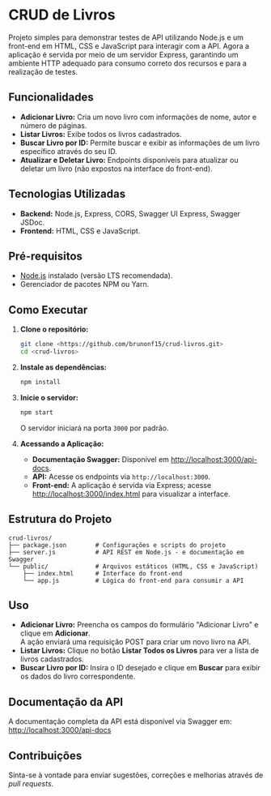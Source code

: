 # CRUD de Livros

Projeto simples para demonstrar testes de API utilizando Node.js e um front-end em HTML, CSS e JavaScript para interagir com a API. Agora a aplicação é servida por meio de um servidor Express, garantindo um ambiente HTTP adequado para consumo correto dos recursos e para a realização de testes.

## Funcionalidades

- **Adicionar Livro:** Cria um novo livro com informações de nome, autor e número de páginas.
- **Listar Livros:** Exibe todos os livros cadastrados.
- **Buscar Livro por ID:** Permite buscar e exibir as informações de um livro específico através do seu ID.
- **Atualizar e Deletar Livro:** Endpoints disponíveis para atualizar ou deletar um livro (não expostos na interface do front-end).

## Tecnologias Utilizadas

- **Backend:** Node.js, Express, CORS, Swagger UI Express, Swagger JSDoc.
- **Frontend:** HTML, CSS e JavaScript.

## Pré-requisitos

- [Node.js](https://nodejs.org/) instalado (versão LTS recomendada).
- Gerenciador de pacotes NPM ou Yarn.

## Como Executar

1. **Clone o repositório:**

   ```bash
   git clone <https://github.com/brunonf15/crud-livros.git>
   cd <crud-livros>
   ```

2. **Instale as dependências:**

   ```bash
   npm install
   ```

3. **Inicie o servidor:**

   ```bash
   npm start
   ```

   O servidor iniciará na porta `3000` por padrão.

4. **Acessando a Aplicação:**


   - **Documentação Swagger:** Disponível em [http://localhost:3000/api-docs](http://localhost:3000/api-docs).
   - **API:** Acesse os endpoints via `http://localhost:3000`.
   - **Front-end:** A aplicação é servida via Express; acesse [http://localhost:3000/index.html](http://localhost:3000/index.html) para visualizar a interface.

## Estrutura do Projeto

```
crud-livros/
├── package.json        # Configurações e scripts do projeto
├── server.js           # API REST em Node.js - e documentação em Swagger
└── public/             # Arquivos estáticos (HTML, CSS e JavaScript)
    ├── index.html      # Interface do front-end
    └── app.js          # Lógica do front-end para consumir a API
```

## Uso

- **Adicionar Livro:** Preencha os campos do formulário "Adicionar Livro" e clique em **Adicionar**.  
  A ação enviará uma requisição POST para criar um novo livro na API.
- **Listar Livros:** Clique no botão **Listar Todos os Livros** para ver a lista de livros cadastrados.
- **Buscar Livro por ID:** Insira o ID desejado e clique em **Buscar** para exibir os dados do livro correspondente.

## Documentação da API

A documentação completa da API está disponível via Swagger em:  
[http://localhost:3000/api-docs](http://localhost:3000/api-docs)

## Contribuições

Sinta-se à vontade para enviar sugestões, correções e melhorias através de _pull requests_.